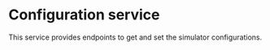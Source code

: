 # Configuration service

This service provides endpoints to get and set the simulator configurations.
